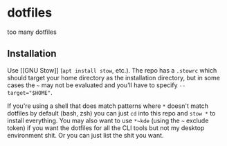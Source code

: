 # dotfiles

too many dotfiles

## Installation

Use [[GNU Stow]] (`apt install stow`, etc.). The repo has a `.stowrc` which should target your home directory as the installation directory, but in some cases the `~` may not be evaluated and you'll have to specify `--target="$HOME"`.

If you're using a shell that does match patterns where `*` doesn't match dotfiles by default (bash, zsh) you can just `cd` into this repo and `stow *` to install everything. You may also want to use `*~kde` (using the `~` exclude token) if you want the dotfiles for all the CLI tools but not my desktop environment shit. Or you can just list the shit you want.
